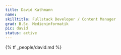 ```yaml
---
title: David Kathmann
name:
skilltitle: Fullstack Developer / Content Manager
grad: B.Sc. Medieninformatik
pic: david
status: active
---
```


{% tf _people/david.md %}